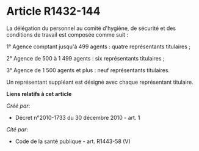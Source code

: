 # Article R1432-144

La délégation du personnel au comité d'hygiène, de sécurité et des conditions de travail est composée comme suit : 

1° Agence comptant jusqu'à 499 agents : quatre représentants titulaires ; 

2° Agence de 500 à 1 499 agents : six représentants titulaires ; 

3° Agence de 1 500 agents et plus : neuf représentants titulaires. 

Un représentant suppléant est désigné avec chaque représentant titulaire.

**Liens relatifs à cet article**

_Créé par_:

  - Décret n°2010-1733 du 30 décembre 2010 - art. 1

_Cité par_:

  - Code de la santé publique - art. R1443-58 (V)
